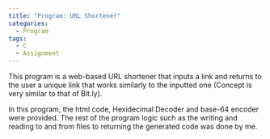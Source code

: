 ```yaml
---
title: "Program: URL Shortener"
categories:
  - Program
tags:
  - C
  - Assignment
---
```


This program is a web-based URL shortener that inputs a link and returns to the user a unique link that works similarly to the inputted one (Concept is very similar to that of Bit.ly).  
  
In this program, the html code, Hexidecimal Decoder and base-64 encoder were provided. The rest of the program logic such as the writing and reading to and from files to returning the generated code was done by me.  